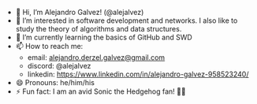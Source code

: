 - 👋 Hi, I’m Alejandro Galvez! (@alejalvez)
- 👀 I’m interested in software development and networks. I also like to study the theory of algorithms and data structures.
- 🌱 I’m currently learning the basics of GitHub and SWD
- 📫 How to reach me: 
    - email: alejandro.derzel.galvez@gmail.com
    - discord: @alejalvez
    - linkedin: https://www.linkedin.com/in/alejandro-galvez-958523240/
- 😄 Pronouns: he/him/his
- ⚡ Fun fact: I am an avid Sonic the Hedgehog fan! 🔵💨

<!---
alejalvez/alejalvez is a ✨ special ✨ repository because its `README.md` (this file) appears on your GitHub profile.
You can click the Preview link to take a look at your changes.
--->
